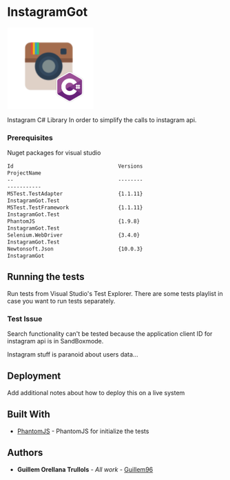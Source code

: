 # InstagramGot

<img src="InstagramGotLogo.png" alt="InstagramGot Logo" style="width: 200px;"/>

Instagram C# Library In order to simplify the calls to instagram api.

### Prerequisites

Nuget packages for visual studio

```
Id                                  Versions                                 ProjectName                         
--                                  --------                                 -----------                         
MSTest.TestAdapter                  {1.1.11}                                 InstagramGot.Test                   
MSTest.TestFramework                {1.1.11}                                 InstagramGot.Test                   
PhantomJS                           {1.9.8}                                  InstagramGot.Test                   
Selenium.WebDriver                  {3.4.0}                                  InstagramGot.Test                   
Newtonsoft.Json                     {10.0.3}                                 InstagramGot     
```

## Running the tests

Run tests from Visual Studio's Test Explorer. There are some tests playlist in case you 
want to run tests separately.

### Test Issue

Search functionality can't be tested because the application client ID for instagram api is in SandBoxmode.

Instagram stuff is paranoid about users data...


## Deployment

Add additional notes about how to deploy this on a live system

## Built With

* [PhantomJS](http://phantomjs.org/) - PhantomJS for initialize the tests

## Authors

* **Guillem Orellana Trullols** - *All work* - [Guillem96](https://github.com/Guillem96)
